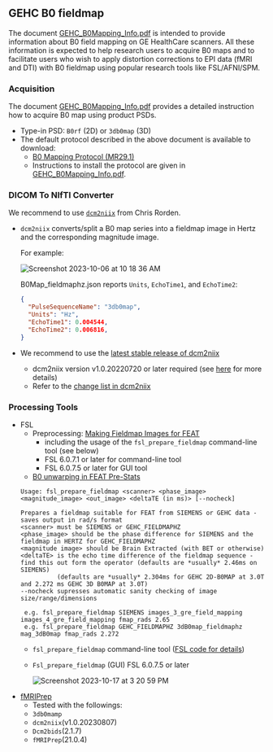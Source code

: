 ## GEHC B0 fieldmap

The document [GEHC_B0Mapping_Info.pdf](https://raw.githubusercontent.com/mr-jaemin/ge-mri/main/doc/GEHC_B0Mapping_Info.pdf) is intended to provide information about B0 field mapping on GE HealthCare scanners. All these information is expected to help research users to acquire B0 maps and to facilitate users who wish to apply distortion corrections to EPI data (fMRI and DTI) with B0 fieldmap using popular research tools like FSL/AFNI/SPM.

### Acquisition
The document [GEHC_B0Mapping_Info.pdf](https://raw.githubusercontent.com/mr-jaemin/ge-mri/main/doc/GEHC_B0Mapping_Info.pdf) provides a detailed instruction how to acquire B0 map using product PSDs.
- Type-in PSD: `B0rf` (2D) or `3db0map` (3D)
- The default protocol described in the above document is available to download:
  - [B0 Mapping Protocol (MR29.1)](https://raw.githubusercontent.com/mr-jaemin/ge-mri/main/doc/B0_Mapping_PSDs_MR29.1_Protocols_v1.2.tar.gz)
  - Instructions to install the protocol are given in [GEHC_B0Mapping_Info.pdf](https://raw.githubusercontent.com/mr-jaemin/ge-mri/main/doc/GEHC_B0Mapping_Info.pdf).

### DICOM To NIfTI Converter
We recommend to use [`dcm2niix`](https://github.com/rordenlab/dcm2niix) from Chris Rorden.
- `dcm2niix` converts/split a B0 map series into a fieldmap image in Hertz and the corresponding magnitude image.

  For example:
  
  ![Screenshot 2023-10-06 at 10 18 36 AM](https://github.com/mr-jaemin/ge-mri/assets/72111485/66e83248-b551-49a3-9f3d-0bd901262484)

  B0Map_fieldmaphz.json reports `Units`, `EchoTime1`, and `EchoTime2`: 
    ```json
    {
      "PulseSequenceName": "3db0map",
      "Units": "Hz",
      "EchoTime1": 0.004544,
      "EchoTime2": 0.006816,
    }
    ```
- We recommend to use the [latest stable release of dcm2niix](https://github.com/rordenlab/dcm2niix/releases)
  - dcm2niix version v1.0.20220720 or later required (see [here](https://github.com/rordenlab/dcm2niix/issues/617) for more details)
  - Refer to the [change list in dcm2niix](https://github.com/mr-jaemin/ge-mri/tree/main/dcm2niix)


### Processing Tools
- FSL
  - Preprocessing: [Making Fieldmap Images for FEAT](https://fsl.fmrib.ox.ac.uk/fsl/fslwiki/FUGUE/Guide#SIEMENS_and_GEHC_data)
    - including the usage of the `fsl_prepare_fieldmap` command-line tool (see below)
    - FSL 6.0.7.1 or later for command-line tool
    - FSL 6.0.7.5 or later for GUI tool
  - [B0 unwarping in FEAT Pre-Stats](https://fsl.fmrib.ox.ac.uk/fsl/fslwiki/FEAT/UserGuide#Pre-Stats)
  ```
  Usage: fsl_prepare_fieldmap <scanner> <phase_image> <magnitude_image> <out_image> <deltaTE (in ms)> [--nocheck]

  Prepares a fieldmap suitable for FEAT from SIEMENS or GEHC data - saves output in rad/s format
  <scanner> must be SIEMENS or GEHC_FIELDMAPHZ
  <phase_image> should be the phase difference for SIEMENS and the fieldmap in HERTZ for GEHC_FIELDMAPHZ
  <magnitude image> should be Brain Extracted (with BET or otherwise)
  <deltaTE> is the echo time difference of the fieldmap sequence - find this out form the operator (defaults are *usually* 2.46ms on SIEMENS)
            (defaults are *usually* 2.304ms for GEHC 2D-B0MAP at 3.0T and 2.272 ms GEHC 3D B0MAP at 3.0T)
  --nocheck supresses automatic sanity checking of image size/range/dimensions

   e.g. fsl_prepare_fieldmap SIEMENS images_3_gre_field_mapping images_4_gre_field_mapping fmap_rads 2.65
   e.g. fsl_prepare_fieldmap GEHC_FIELDMAPHZ 3dB0map_fieldmaphz mag_3dB0map fmap_rads 2.272
  ```
  - `fsl_prepare_fieldmap` command-line tool ([FSL code for details](https://git.fmrib.ox.ac.uk/fsl/fugue/-/blob/master/fsl_prepare_fieldmap#L199))
   - `Fsl_prepare_fieldmap` (GUI) FSL 6.0.7.5 or later

     ![Screenshot 2023-10-17 at 3 20 59 PM](https://github.com/mr-jaemin/ge-mri/assets/72111485/63147caf-bb8c-41ab-98cc-2d428c3f9fda)
- [fMRIPrep](https://fmriprep.org/en/stable/)
  - Tested with the followings:
  - `3db0mamp`
  - `dcm2niix`(v1.0.20230807)
  - `Dcm2bids`(2.1.7)
  - `fMRIPrep`(21.0.4)
